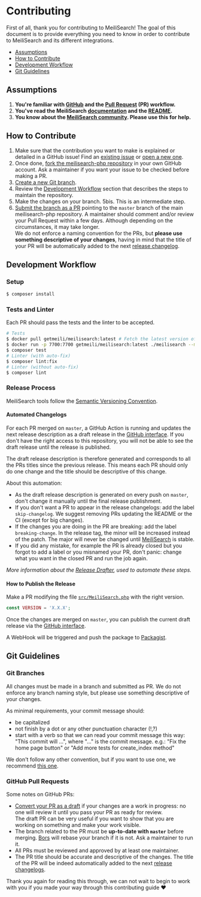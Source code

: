 # Contributing

First of all, thank you for contributing to MeiliSearch! The goal of this document is to provide everything you need to know in order to contribute to MeiliSearch and its different integrations.

<!-- MarkdownTOC autolink="true" style="ordered" indent="   " -->

- [Assumptions](#assumptions)
- [How to Contribute](#how-to-contribute)
- [Development Workflow](#development-workflow)
- [Git Guidelines](#git-guidelines)

<!-- /MarkdownTOC -->

## Assumptions

1. **You're familiar with [GitHub](https://github.com) and the [Pull Request](https://help.github.com/en/github/collaborating-with-issues-and-pull-requests/about-pull-requests) (PR) workflow.**
2. **You've read the MeiliSearch [documentation](https://docs.meilisearch.com) and the [README](/README.md).**
3. **You know about the [MeiliSearch community](https://docs.meilisearch.com/resources/contact.html). Please use this for help.**

## How to Contribute

1. Make sure that the contribution you want to make is explained or detailed in a GitHub issue! Find an [existing issue](https://github.com/meilisearch/meilisearch-php/issues/) or [open a new one](https://github.com/meilisearch/meilisearch-php/issues/new).
2. Once done, [fork the meilisearch-php repository](https://help.github.com/en/github/getting-started-with-github/fork-a-repo) in your own GitHub account. Ask a maintainer if you want your issue to be checked before making a PR.
3. [Create a new Git branch](https://help.github.com/en/github/collaborating-with-issues-and-pull-requests/creating-and-deleting-branches-within-your-repository).
4. Review the [Development Workflow](#workflow) section that describes the steps to maintain the repository.
5. Make the changes on your branch.
5bis. This is an intermediate step.
6. [Submit the branch as a PR](https://help.github.com/en/github/collaborating-with-issues-and-pull-requests/creating-a-pull-request-from-a-fork) pointing to the `master` branch of the main meilisearch-php repository. A maintainer should comment and/or review your Pull Request within a few days. Although depending on the circumstances, it may take longer.<br>
 We do not enforce a naming convention for the PRs, but **please use something descriptive of your changes**, having in mind that the title of your PR will be automatically added to the next [release changelog](https://github.com/meilisearch/meilisearch-php/releases/).

## Development Workflow

### Setup

```bash
$ composer install
```

### Tests and Linter

Each PR should pass the tests and the linter to be accepted.

```bash
# Tests
$ docker pull getmeili/meilisearch:latest # Fetch the latest version of MeiliSearch image from Docker Hub
$ docker run -p 7700:7700 getmeili/meilisearch:latest ./meilisearch --master-key=masterKey --no-analytics=true
$ composer test
# Linter (with auto-fix)
$ composer lint:fix
# Linter (without auto-fix)
$ composer lint
```

### Release Process

MeiliSearch tools follow the [Semantic Versioning Convention](https://semver.org/).

#### Automated Changelogs

For each PR merged on `master`, a GitHub Action is running and updates the next release description as a draft release in the [GitHub interface](https://github.com/meilisearch/meilisearch-php/releases). If you don't have the right access to this repository, you will not be able to see the draft release until the release is published.

The draft release description is therefore generated and corresponds to all the PRs titles since the previous release. This means each PR should only do one change and the title should be descriptive of this change.

About this automation:
- As the draft release description is generated on every push on `master`, don't change it manually until the final release publishment.
- If you don't want a PR to appear in the release changelogs: add the label `skip-changelog`. We suggest removing PRs updating the README or the CI (except for big changes).
- If the changes you are doing in the PR are breaking: add the label `breaking-change`. In the release tag, the minor will be increased instead of the patch. The major will never be changed until [MeiliSearch](https://github.com/meilisearch/MeiliSearch) is stable.
- If you did any mistake, for example the PR is already closed but you forgot to add a label or you misnamed your PR, don't panic: change what you want in the closed PR and run the job again.

*More information about the [Release Drafter](https://github.com/release-drafter/release-drafter), used to automate these steps.*

#### How to Publish the Release

Make a PR modifying the file [`src/MeiliSearch.php`](/src/MeiliSearch.php) with the right version.

```php
const VERSION = 'X.X.X';
```

Once the changes are merged on `master`, you can publish the current draft release via the [GitHub interface](https://github.com/meilisearch/meilisearch-php/releases).

A WebHook will be triggered and push the package to [Packagist](https://packagist.org/packages/meilisearch/meilisearch-php).

## Git Guidelines

### Git Branches

All changes must be made in a branch and submitted as PR.
We do not enforce any branch naming style, but please use something descriptive of your changes.

As minimal requirements, your commit message should:
- be capitalized
- not finish by a dot or any other punctuation character (!,?)
- start with a verb so that we can read your commit message this way: "This commit will ...", where "..." is the commit message.
  e.g.: "Fix the home page button" or "Add more tests for create_index method"

We don't follow any other convention, but if you want to use one, we recommend [this one](https://chris.beams.io/posts/git-commit/).

### GitHub Pull Requests

Some notes on GitHub PRs:
- [Convert your PR as a draft](https://help.github.com/en/github/collaborating-with-issues-and-pull-requests/changing-the-stage-of-a-pull-request) if your changes are a work in progress: no one will review it until you pass your PR as ready for review.<br>
  The draft PR can be very useful if you want to show that you are working on something and make your work visible.
- The branch related to the PR must be **up-to-date with `master`** before merging. [Bors](https://github.com/bors-ng/bors-ng) will rebase your branch if it is not. Ask a maintainer to run it.
- All PRs must be reviewed and approved by at least one maintainer.
- The PR title should be accurate and descriptive of the changes. The title of the PR will be indeed automatically added to the next [release changelogs](https://github.com/meilisearch/meilisearch-php/releases/).

Thank you again for reading this through, we can not wait to begin to work with you if you made your way through this contributing guide ❤️

